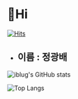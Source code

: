 # 👋Hi

[![Hits](https://hits.seeyoufarm.com/api/count/incr/badge.svg?url=https%3A%2F%2Fgithub.com%2Fiblug%2Fiblug.git&count_bg=%2379C83D&title_bg=%23555555&icon=&icon_color=%23E7E7E7&title=hits&edge_flat=false)](https://hits.seeyoufarm.com)

* ## 이름 : 정광배

![iblug's GitHub stats](https://github-readme-stats.vercel.app/api?username=iblug&show_icons=true&theme=highcontrast)

![Top Langs](https://github-readme-stats.vercel.app/api/top-langs/?username=iblug&layout=compact&theme=tokyonight)
